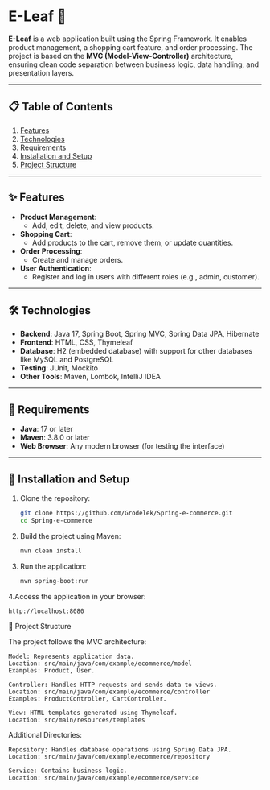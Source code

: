 # E-Leaf 🌱

**E-Leaf** is a web application built using the Spring Framework. It enables product management, a shopping cart feature, and order processing. The project is based on the **MVC (Model-View-Controller)** architecture, ensuring clean code separation between business logic, data handling, and presentation layers.

---

## 📋 Table of Contents

1. [Features](#features)
2. [Technologies](#technologies)
3. [Requirements](#requirements)
4. [Installation and Setup](#installation-and-setup)
5. [Project Structure](#project-structure)

---

## ✨ Features

- **Product Management**:
  - Add, edit, delete, and view products.
- **Shopping Cart**:
  - Add products to the cart, remove them, or update quantities.
- **Order Processing**:
  - Create and manage orders.
- **User Authentication**:
  - Register and log in users with different roles (e.g., admin, customer).

---

## 🛠 Technologies

- **Backend**: Java 17, Spring Boot, Spring MVC, Spring Data JPA, Hibernate
- **Frontend**: HTML, CSS, Thymeleaf
- **Database**: H2 (embedded database) with support for other databases like MySQL and PostgreSQL
- **Testing**: JUnit, Mockito
- **Other Tools**: Maven, Lombok, IntelliJ IDEA

---

## 📂 Requirements

- **Java**: 17 or later
- **Maven**: 3.8.0 or later
- **Web Browser**: Any modern browser (for testing the interface)

---

## 🚀 Installation and Setup

1. Clone the repository:
   ```bash
   git clone https://github.com/Grodelek/Spring-e-commerce.git
   cd Spring-e-commerce
2. Build the project using Maven:
   ```bash
   mvn clean install
   ```
3. Run the application:
   ```bash
   mvn spring-boot:run
   ```
4.Access the application in your browser:
   ```bash
   http://localhost:8080
   ```
🧱 Project Structure

The project follows the MVC architecture:

    Model: Represents application data.
    Location: src/main/java/com/example/ecommerce/model
    Examples: Product, User.

    Controller: Handles HTTP requests and sends data to views.
    Location: src/main/java/com/example/ecommerce/controller
    Examples: ProductController, CartController.

    View: HTML templates generated using Thymeleaf.
    Location: src/main/resources/templates

Additional Directories:

    Repository: Handles database operations using Spring Data JPA.
    Location: src/main/java/com/example/ecommerce/repository

    Service: Contains business logic.
    Location: src/main/java/com/example/ecommerce/service
